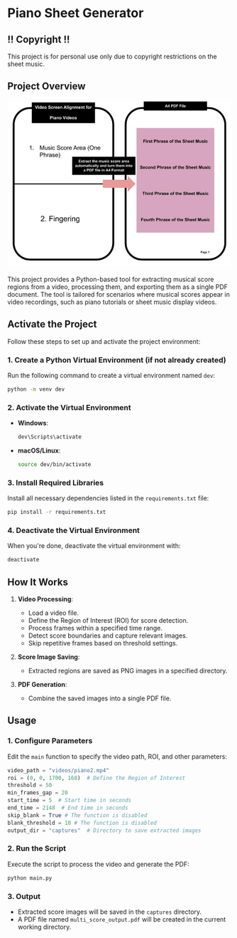 # Piano Sheet Generator

## **!! Copyright !!** 
This project is for personal use only due to copyright restrictions on the sheet music.

## Project Overview
![Video Screen Alignment](MusicGen.jpg)

This project provides a Python-based tool for extracting musical score regions from a video, processing them, and exporting them as a single PDF document. The tool is tailored for scenarios where musical scores appear in video recordings, such as piano tutorials or sheet music display videos.

## **Activate the Project**

Follow these steps to set up and activate the project environment:

### **1. Create a Python Virtual Environment** (if not already created)
Run the following command to create a virtual environment named `dev`:
```bash
python -m venv dev
```

### **2. Activate the Virtual Environment**
- **Windows**:
  ```bash
  dev\Scripts\activate
  ```

- **macOS/Linux**:
  ```bash
  source dev/bin/activate
  ```

### **3. Install Required Libraries**
Install all necessary dependencies listed in the `requirements.txt` file:
```bash
pip install -r requirements.txt
```

### **4. Deactivate the Virtual Environment**
When you're done, deactivate the virtual environment with:
```bash
deactivate
```

## How It Works
1. **Video Processing**:
   - Load a video file.
   - Define the Region of Interest (ROI) for score detection.
   - Process frames within a specified time range.
   - Detect score boundaries and capture relevant images.
   - Skip repetitive frames based on threshold settings.

2. **Score Image Saving**:
   - Extracted regions are saved as PNG images in a specified directory.

3. **PDF Generation**:
   - Combine the saved images into a single PDF file.

## Usage

### 1. Configure Parameters
Edit the `main` function to specify the video path, ROI, and other parameters:
```python
video_path = "videos/piano2.mp4"
roi = (0, 0, 1700, 168)  # Define the Region of Interest
threshold = 50
min_frames_gap = 20
start_time = 5  # Start time in seconds
end_time = 2148  # End time in seconds
skip_blank = True # The function is disabled
blank_threshold = 10 # The function is disabled
output_dir = "captures"  # Directory to save extracted images
```

### 2. Run the Script
Execute the script to process the video and generate the PDF:
```bash
python main.py
```

### 3. Output
- Extracted score images will be saved in the `captures` directory.
- A PDF file named `multi_score_output.pdf` will be created in the current working directory.
